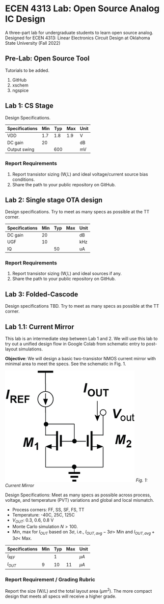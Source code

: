 # ECEN 4313 Lab: Open Source Analog IC Design
A three-part lab for undergraduate students to learn open source analog. Designed for
ECEN 4313: Linear Electronics Circuit Design at Oklahoma State University (Fall 2022)

## Pre-Lab: Open Source Tool
Tutorials to be added.
1. GitHub
2. xschem
3. ngspice

## Lab 1: CS Stage

Design Specifications.

| Specifications | Min | Typ | Max | Unit |
| ---------| ------| -------|-------|-----|
| VDD  |  1.7   |  1.8   |  1.9   |  V   |
| DC gain | 20  |      |    |  dB |
| Output swing |    | 600   |    |  mV |

### Report Requirements
1. Report transistor sizing (W,L) and ideal voltage/current source bias conditions.
2. Share the path to your public repository on GitHub.

## Lab 2: Single stage OTA design

Design specifications. Try to meet as many specs as possible at the TT corner.

| Specifications | Min | Typ | Max | Unit |
| ---------| ------| -------|-------|-----|
| DC gain | 20  |      |    |  dB |
| UGF    |  10   |     |     |  kHz   |
| IQ    |     |  50   |     |  uA |

### Report Requirements
1. Report transistor sizing (W,L) and ideal sources if any.
2. Share the path to your public repository on GitHub.

## Lab 3: Folded-Cascode 

Design specifications TBD. Try to meet as many specs as possible at the TT corner.

## Lab 1.1: Current Mirror

This lab is an intermediate step between Lab 1 and 2. We will use this lab
to try out a unified design flow in Google Colab from schematic entry to post-layout simulations.

**Objective**: We will design a basic two-transistor NMOS current mirror with minimal area to meet
the specs. See the schematic in Fig. 1.

![Figure 1: Current Mirror](Lab_1p1.png)
*Fig. 1: Current Mirror*

Design Specifications: Meet as many specs as possible across process, voltage,
and temperature (PVT) variations and global and local mismatch. 
* Process corners: FF, SS, SF, FS, TT
* Temperature: -40C, 25C, 125C
* $V_{OUT}$: 0.3, 0.6, 0.8 V
* Monte Carlo simulation $N>100$.
* Min, max for $I_{OUT}$ based on $3\sigma$, i.e., $I_{OUT,avg} - 3\sigma >$ Min and $I_{OUT,avg} + 3\sigma <$ Max. 

| Specifications | Min | Typ | Max | Unit |
| --------- |  ----- | ------ | ------ | ----- |
| $I_{REF}$  |      |  1    |     | $\mu A$  |
| $I_{OUT}$ |  9    |  10   |  11  | $\mu A$  |

### Report Requirement / Grading Rubric

Report the size (W/L) and the total layout area ($\mu m^2$). The more compact design that meets all specs will receive a higher grade.

